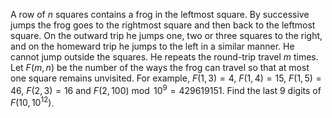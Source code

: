 A row of $n$ squares contains a frog in the leftmost square. By successive jumps the frog goes to the rightmost square and then back to the leftmost square. On the outward trip he jumps one, two or three squares to the right, and on the homeward trip he jumps to the left in a similar manner. He cannot jump outside the squares. He repeats the round-trip travel $m$ times.
Let $F(m, n)$ be the number of the ways the frog can travel so that at most one square remains unvisited.
For example, $F(1, 3) = 4$, $F(1, 4) = 15$, $F(1, 5) = 46$, $F(2, 3) = 16$ and $F(2, 100) \bmod 10^9 = 429619151$.
Find the last $9$ digits of $F(10, 10^{12})$.